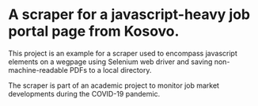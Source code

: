 # A scraper for a javascript-heavy job portal page from Kosovo.

This project is an example for a scraper used to encompass javascript elements on a wegpage using Selenium web driver and saving non-machine-readable PDFs to a local directory.

The scraper is part of an academic project to monitor job market developments during the COVID-19 pandemic.

